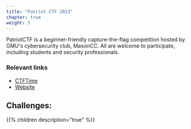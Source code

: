 ```yaml
---
title: "Patriot CTF 2023"
chapter: true
weight: 5
---
```


PatriotCTF is a beginner-friendly capture-the-flag competition hosted by GMU's cybersecurity club, MasonCC. All are welcome to participate, including students and security professionals.

### Relevant links
- [CTFTime](https://ctftime.org/event/2058/)
- [Website](https://pctf.competitivecyber.club/)

## Challenges:
{{% children description="true" %}}
